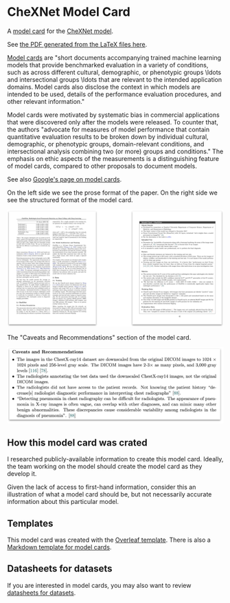 # CheXNet Model Card

A [model card](https://arxiv.org/abs/1810.03993) for the [CheXNet model](https://arxiv.org/abs/1711.05225).

See [the PDF generated from the LaTeX files here](./chexnet-model-card.pdf).

[Model cards](https://arxiv.org/abs/1810.03993) are "short documents accompanying trained machine learning models that provide benchmarked evaluation in a variety of conditions, such as across different cultural, demographic, or phenotypic groups \ldots and intersectional groups \ldots that are relevant to the intended application domains. Model cards also disclose the context in which models are intended to be used, details of the performance evaluation procedures, and other relevant information."

Model cards were motivated by systematic bias in commercial applications that were discovered only after the models were released. To counter that, the authors "advocate for measures of model performance that contain quantitative evaluation results to be broken down by individual cultural, demographic, or phenotypic groups, domain-relevant conditions, and intersectional analysis combining two (or more) groups and conditions." The emphasis on ethic aspects of the measurements is a distinguishing feature of model cards, compared to other proposals to document models.

See also [Google's page on model cards](https://modelcards.withgoogle.com/about).

On the left side we see the prose format of the paper. On the right side we see the structured format of the model card.

![Prose vs. model card](./pics/chexnet-prose-structured.png)

The "Caveats and Recommendations" section of the model card.

![A section of the model card](./pics/chexnet-model-card-detail.png)

## How this model card was crated

I researched publicly-available information to create this model card. Ideally, the team working on the model should create the model card as they develop it. 

Given the lack of access to first-hand information, consider this an illustration of what a model card should be, but not necessarily accurate information about this particular model.

## Templates

This model card was created with the [Overleaf template](https://www.overleaf.com/latex/templates/model-card-template/fjmvzbbbxmwx). There is also a [Markdown template for model cards](https://github.com/fau-masters-collected-works-cgarbin/model-card-template).

## Datasheets for datasets

If you are interested in model cards, you may also want to review [datasheets for datasets](https://github.com/fau-masters-collected-works-cgarbin/datasheet-for-dataset-template).
